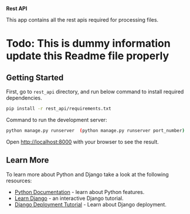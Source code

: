 **Rest API**

This app contains all the rest apis required for processing files.

# Todo: This is dummy information update this Readme file properly
## Getting Started

First, go to `rest_api` directory, and run below command to install required dependencies.

```bash
pip install -r rest_api/requirements.txt
```

Command to run the development server:

```bash
python manage.py runserver  (python manage.py runserver port_number)
```

Open [http://localhost:8000](http://localhost:8000) with your browser to see the result.

## Learn More

To learn more about Python and Django take a look at the following resources:

- [Python Documentation](https://www.python.org/doc/) - learn about Python features.
- [Learn Django](https://docs.djangoproject.com/en/3.2/intro/tutorial01/) - an interactive Django tutorial.
- [Django Deployment Tutorial](https://docs.djangoproject.com/en/3.2/howto/deployment/) - Learn about Django deployment.
